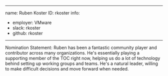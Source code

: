 -------------------------------------------------------------
name: Ruben Koster
ID: rkoster
info:
  - employer: VMware
  - slack: rkoster
  - github: rkoster
-------------------------------------------------------------

Nomination Statement: Ruben has been a fantastic community player and contributor across many organizations. He's essentially playing a supporting member of the TOC right now, helping us do a lot of technology behind setting up working groups and teams. He's a natural leader, willing to make difficult decisions and move forward when needed.
